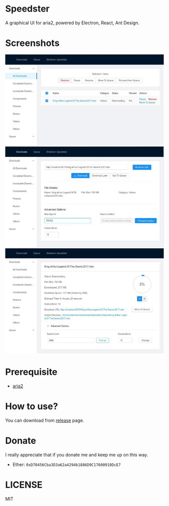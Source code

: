 # Speedster

A graphical UI for aria2, powered by Electron, React, Ant Design.

# Screenshots

![](./screenshots/1.jpg)
![](./screenshots/2.jpg)
![](./screenshots/3.jpg)

# Prerequisite

- [aria2](https://aria2.github.io/)

# How to use?

You can download from [release](https://github.com/amovah/speedster/releases) page.

# Donate

I really appreciate that if you donate me and keep me up on this way.

- Ether: `0xD70456Cba3D3a62a4294b1886D9C17600910DcE7`

# LICENSE

MIT

